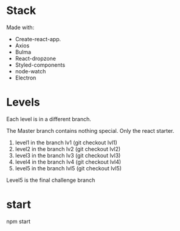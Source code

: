 # Stack

Made with:

- Create-react-app.
- Axios
- Bulma
- React-dropzone
- Styled-components
- node-watch
- Electron

# Levels

Each level is in a different branch.

The Master branch contains nothing special. Only the react starter.

1. level1 in the branch lv1 (git checkout lvl1)
2. level2 in the branch lv2 (git checkout lvl2)
3. level3 in the branch lv3 (git checkout lvl3)
4. level4 in the branch lv4 (git checkout lvl4)
5. level5 in the branch lvl5 (git checkout lvl5)

Level5 is the final challenge branch

# start

npm start
